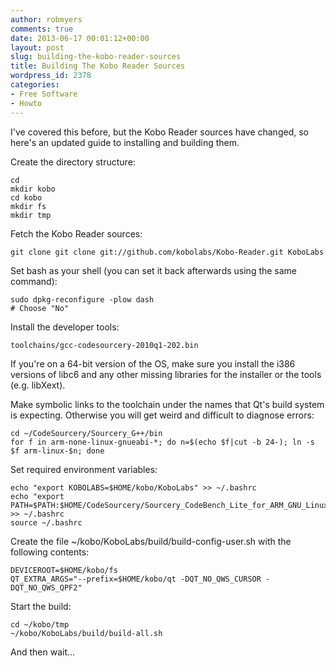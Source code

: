 ```yaml
---
author: robmyers
comments: true
date: 2013-06-17 00:01:12+00:00
layout: post
slug: building-the-kobo-reader-sources
title: Building The Kobo Reader Sources
wordpress_id: 2378
categories:
- Free Software
- Howto
---
```


I've covered this before, but the Kobo Reader sources have changed, so here's an updated guide to installing and building them.

Create the directory structure:

    
    cd
    mkdir kobo
    cd kobo
    mkdir fs
    mkdir tmp



Fetch the Kobo Reader sources:

    
    git clone git clone git://github.com/kobolabs/Kobo-Reader.git KoboLabs



Set bash as your shell (you can set it back afterwards using the same command):

    
    sudo dpkg-reconfigure -plow dash
    # Choose "No"



Install the developer tools:

    
    toolchains/gcc-codesourcery-2010q1-202.bin



If you're on a 64-bit version of the OS, make sure you install the i386 versions of libc6 and any other missing libraries for the installer or the tools (e.g. libXext).

Make symbolic links to the toolchain under the names that Qt's build system is expecting. Otherwise you will get weird and difficult to diagnose errors:


    
    cd ~/CodeSourcery/Sourcery_G++/bin
    for f in arm-none-linux-gnueabi-*; do n=$(echo $f|cut -b 24-); ln -s $f arm-linux-$n; done



Set required environment variables:

    
    echo "export KOBOLABS=$HOME/kobo/KoboLabs" >> ~/.bashrc
    echo "export PATH=$PATH:$HOME/CodeSourcery/Sourcery_CodeBench_Lite_for_ARM_GNU_Linux/bin" >> ~/.bashrc
    source ~/.bashrc



Create the file ~/kobo/KoboLabs/build/build-config-user.sh with the following contents:

    
    DEVICEROOT=$HOME/kobo/fs
    QT_EXTRA_ARGS="--prefix=$HOME/kobo/qt -DQT_NO_QWS_CURSOR -DQT_NO_QWS_QPF2"



Start the build:

    
    
    cd ~/kobo/tmp
    ~/kobo/KoboLabs/build/build-all.sh
    



And then wait...
